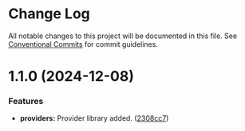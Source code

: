# Change Log

All notable changes to this project will be documented in this file.
See [Conventional Commits](https://conventionalcommits.org) for commit guidelines.

# 1.1.0 (2024-12-08)

### Features

- **providers:** Provider library added. ([2308cc7](https://github.com/furqee/lerna-react-apps/commit/2308cc76716461d0af87222b70f544f8f37ef90b))
